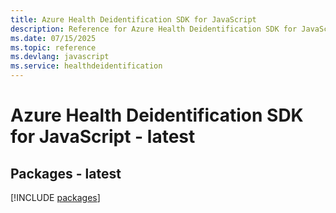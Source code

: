 ```yaml
---
title: Azure Health Deidentification SDK for JavaScript
description: Reference for Azure Health Deidentification SDK for JavaScript
ms.date: 07/15/2025
ms.topic: reference
ms.devlang: javascript
ms.service: healthdeidentification
---
```

# Azure Health Deidentification SDK for JavaScript - latest
## Packages - latest
[!INCLUDE [packages](health-deidentification-index.md)]